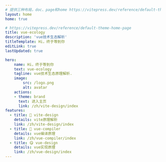 ```yaml
---
# 提供三种布局，doc、page和home https://vitepress.dev/reference/default-theme-layout
layout: home
home: true

# https://vitepress.dev/reference/default-theme-home-page
title: vue-ecology
description: 'vue技术生态解析'
titleTemplate: Hi，终于等到你
editLink: true
lastUpdated: true

hero:
    name: Hi，终于等到你
    text: vue-ecology
    tagline: vue技术生态原理解析.
    image:
        src: /logo.png
        alt: avatar
    actions:
    - theme: brand
      text: 进入主页
      link: /zh/vite-design/index
features:
  - title: 🌈 vite-design
    details: vite原理解析
    link: /zh/vite-design/index
  - title: 🍭 vue-compiler
    details: vue编译原理
    link: /zh/vue-compiler/index
  - title: 😋 vue-design
    details: vue实现原理
    link: /zh/vue-design/index
---
```

